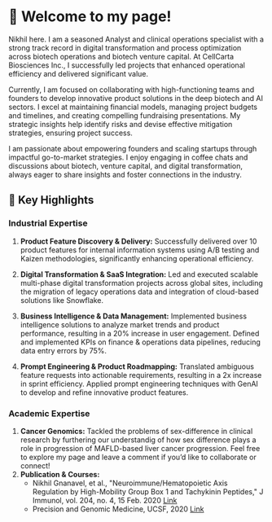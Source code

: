 # 👋 Welcome to my page!

Nikhil here. I am  a seasoned Analyst and clinical operations specialist with a strong track record in digital transformation and process optimization across biotech operations and biotech venture capital. At CellCarta Biosciences Inc., I successfully led projects that enhanced operational efficiency and delivered significant value.

Currently, I am focused on collaborating with high-functioning teams and founders to develop innovative product solutions in the deep biotech and AI sectors. I excel at maintaining financial models, managing project budgets and timelines, and creating compelling fundraising presentations. My strategic insights help identify risks and devise effective mitigation strategies, ensuring project success.

I am passionate about empowering founders and scaling startups through impactful go-to-market strategies. I enjoy engaging in coffee chats and discussions about biotech, venture capital, and digital transformation, always eager to share insights and foster connections in the industry.

## 🚀 Key Highlights

### Industrial Expertise
1. **Product Feature Discovery & Delivery:** Successfully delivered over 10 product features for internal information systems using A/B testing and Kaizen methodologies, significantly enhancing operational efficiency.
  
2. **Digital Transformation & SaaS Integration:** Led and executed scalable multi-phase digital transformation projects across global sites, including the migration of legacy operations data and integration of cloud-based solutions like Snowflake.

3. **Business Intelligence & Data Management:** Implemented business intelligence solutions to analyze market trends and product performance, resulting in a 20% increase in user engagement. Defined and implemented KPIs on finance & operations data pipelines, reducing data entry errors by 75%.

4. **Prompt Engineering & Product Roadmapping:** Translated ambiguous feature requests into actionable requirements, resulting in a 2x increase in sprint efficiency. Applied prompt engineering techniques with GenAI to develop and refine innovative product features.

### Academic Expertise
1. **Cancer Genomics:** Tackled the problems of sex-difference in clinical research by furthering our understandig of how sex difference plays a role in progression of MAFLD-based liver cancer progression.
Feel free to explore my page and leave a comment if you’d like to collaborate or connect!
2. **Publication & Courses:**
   -  Nikhil Gnanavel, et al., "Neuroimmune/Hematopoietic Axis Regulation by High-Mobility Group Box 1 and Tachykinin Peptides," J Immunol, vol. 204, no. 4, 15 Feb. 2020 [Link](https://doi.org/10.4049/jimmunol.1900582)
   - Precision and Genomic Medicine, UCSF, 2020 [Link](https://coursera.org/share/e292c2a0aac815e78798aa30a86951e9)


<!---
NG-sama/NG-sama is a ✨ special ✨ repository because its `README.md` (this file) appears on your GitHub profile.
You can click the Preview link to take a look at your changes.
--->
